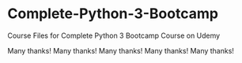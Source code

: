 # Complete-Python-3-Bootcamp
Course Files for Complete Python 3 Bootcamp Course on Udemy

Many thanks!
Many thanks!
Many thanks!
Many thanks!
Many thanks!
